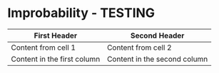 Improbability - TESTING
=======================

First Header | Second Header
------------ | -------------
Content from cell 1 | Content from cell 2
Content in the first column | Content in the second column

